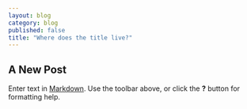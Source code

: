 ```yaml
---
layout: blog
category: blog
published: false
title: "Where does the title live?"
---
```


## A New Post

Enter text in [Markdown](http://daringfireball.net/projects/markdown/). Use the toolbar above, or click the **?** button for formatting help.
